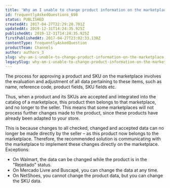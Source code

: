 ```yaml
---
title: 'Why am I unable to change product information on the marketplace?'
id: frequentlyAskedQuestions_698
status: PUBLISHED
createdAt: 2017-04-27T22:29:20.701Z
updatedAt: 2019-12-31T14:24:35.925Z
publishedAt: 2019-12-31T14:24:35.925Z
firstPublishedAt: 2017-04-27T23:02:33.138Z
contentType: frequentlyAskedQuestion
productTeam: Channels
author: authors_3
slug: why-am-i-unable-to-change-product-information-on-the-marketplace
legacySlug: why-am-i-unable-to-change-product-information-on-the-marketplace
---
```


The process for approving a product and SKU on the marketplace involves the evaluation and adjustment of all data pertaining to these items, such as name, reference code, product fields, SKU fields etc.

Thus, when a product and its SKUs are accepted and integrated into the catalog of a marketplace, this product then belongs to that marketplace, and no longer to the seller. This means that some marketplaces will not process further changes made to the product, since these products have already been adapted to your store.

This is because changes to all checked, changed and accepted data can no longer be made directly by the seller – as this product now belongs to the marketplace. Therefore, the recommended solution is communicating with the marketplace to implement these changes directly on the marketplace.
Exceptions:

- On Walmart, the data can be changed while the product is in the "Rejeitado" status.
- On Mercado Livre and Buscapé, you can change the data at any time.
- On NetShoes, you cannot change the product data, but you can change the SKU data.
